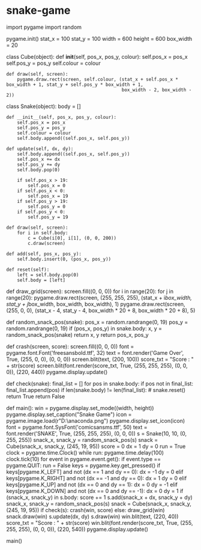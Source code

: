 # snake-game

import pygame
import random

pygame.init()
stat_x = 100
stat_y = 100
width = 600
height = 600
box_width = 20


class Cube(object):
    def __init__(self, pos_x, pos_y, colour):
        self.pos_x = pos_x
        self.pos_y = pos_y
        self.colour = colour

    def draw(self, screen):
        pygame.draw.rect(screen, self.colour, (stat_x + self.pos_x * box_width + 1, stat_y + self.pos_y * box_width + 1,
                                               box_width - 2, box_width - 2))


class Snake(object):
    body = []

    def __init__(self, pos_x, pos_y, colour):
        self.pos_x = pos_x
        self.pos_y = pos_y
        self.colour = colour
        self.body.append((self.pos_x, self.pos_y))

    def update(self, dx, dy):
        self.body.append((self.pos_x, self.pos_y))
        self.pos_x += dx
        self.pos_y += dy
        self.body.pop(0)

        if self.pos_x > 19:
            self.pos_x = 0
        if self.pos_x < 0:
            self.pos_x = 19
        if self.pos_y > 19:
            self.pos_y = 0
        if self.pos_y < 0:
            self.pos_y = 19

    def draw(self, screen):
        for i in self.body:
            c = Cube(i[0], i[1], (0, 0, 200))
            c.draw(screen)

    def add(self, pos_x, pos_y):
        self.body.insert(0, (pos_x, pos_y))

    def reset(self):
        left = self.body.pop(0)
        self.body = [left]


def draw_grid(screen):
    screen.fill((0, 0, 0))
    for i in range(20):
        for j in range(20):
            pygame.draw.rect(screen, (255, 255, 255), (stat_x + i*box_width, stat_y + j*box_width, box_width, box_width), 1)
    pygame.draw.rect(screen, (255, 0, 0), (stat_x - 4, stat_y - 4, box_width * 20 + 8, box_width * 20 + 8), 5)


def random_snack_pos(snake):
    pos_x = random.randrange(0, 19)
    pos_y = random.randrange(0, 19)
    if (pos_x, pos_y) in snake.body:
        x, y = random_snack_pos(snake)
        return x, y
    return pos_x, pos_y


def crash(screen, score):
    screen.fill((0, 0, 0))
    font = pygame.font.Font('freesansbold.ttf', 32)
    text = font.render('Game Over', True, (255, 0, 0), (0, 0, 0))
    screen.blit(text, (200, 100))
    score_txt = "Score : " + str(score)
    screen.blit(font.render(score_txt, True, (255, 255, 255), (0, 0, 0)), (220, 440))
    pygame.display.update()


def check(snake):
    final_list = []
    for pos in snake.body:
        if pos not in final_list:
            final_list.append(pos)
    if len(snake.body) != len(final_list):
        # snake.reset()
        return True
    return False


def main():
    win = pygame.display.set_mode((width, height))
    pygame.display.set_caption("Snake Game")
    icon = pygame.image.load(r"D:\anaconda.png")
    pygame.display.set_icon(icon)
    font = pygame.font.SysFont('comicsansms.ttf', 50)
    text = font.render('SNAKE', True, (255, 255, 255), (0, 0, 0))
    s = Snake(10, 10, (0, 255, 255))
    snack_x, snack_y = random_snack_pos(s)
    snack = Cube(snack_x, snack_y, (245, 19, 95))
    score = 0
    dx = 1
    dy = 0
    run = True
    clock = pygame.time.Clock()
    while run:
        pygame.time.delay(100)
        clock.tick(10)
        for event in pygame.event.get():
            if event.type == pygame.QUIT:
                run = False
            keys = pygame.key.get_pressed()
            if keys[pygame.K_LEFT] and not (dx == 1 and dy == 0):
                dx = -1
                dy = 0
            elif keys[pygame.K_RIGHT] and not (dx == -1 and dy == 0):
                dx = 1
                dy = 0
            elif keys[pygame.K_UP] and not (dx == 0 and dy == 1):
                dx = 0
                dy = -1
            elif keys[pygame.K_DOWN] and not (dx == 0 and dy == -1):
                dx = 0
                dy = 1
        if (snack_x, snack_y) in s.body:
            score += 1
            s.add(snack_x + dx, snack_y + dy)
            snack_x, snack_y = random_snack_pos(s)
            snack = Cube(snack_x, snack_y, (245, 19, 95))
        if check(s):
            crash(win, score)
        else:
            draw_grid(win)
            snack.draw(win)
            s.update(dx, dy)
            s.draw(win)
            win.blit(text, (220, 40))
            score_txt = "Score : " + str(score)
            win.blit(font.render(score_txt, True, (255, 255, 255), (0, 0, 0)), (220, 540))
            pygame.display.update()


main()
